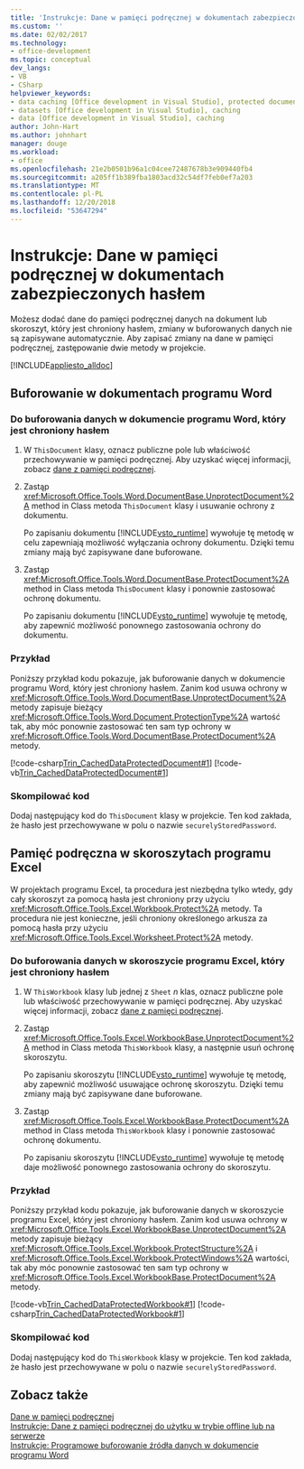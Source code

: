 ```yaml
---
title: 'Instrukcje: Dane w pamięci podręcznej w dokumentach zabezpieczonych hasłem'
ms.custom: ''
ms.date: 02/02/2017
ms.technology:
- office-development
ms.topic: conceptual
dev_langs:
- VB
- CSharp
helpviewer_keywords:
- data caching [Office development in Visual Studio], protected documents
- datasets [Office development in Visual Studio], caching
- data [Office development in Visual Studio], caching
author: John-Hart
ms.author: johnhart
manager: douge
ms.workload:
- office
ms.openlocfilehash: 21e2b0501b96a1c04cee72487678b3e909440fb4
ms.sourcegitcommit: a205ff1b389fba1803acd32c54df7feb0ef7a203
ms.translationtype: MT
ms.contentlocale: pl-PL
ms.lasthandoff: 12/20/2018
ms.locfileid: "53647294"
---
```

# <a name="how-to-cache-data-in-a-password-protected-document"></a>Instrukcje: Dane w pamięci podręcznej w dokumentach zabezpieczonych hasłem
  Możesz dodać dane do pamięci podręcznej danych na dokument lub skoroszyt, który jest chroniony hasłem, zmiany w buforowanych danych nie są zapisywane automatycznie. Aby zapisać zmiany na dane w pamięci podręcznej, zastępowanie dwie metody w projekcie.  
  
 [!INCLUDE[appliesto_alldoc](../vsto/includes/appliesto-alldoc-md.md)]  
  
## <a name="caching-in-word-documents"></a>Buforowanie w dokumentach programu Word  
  
### <a name="to-cache-data-in-a-word-document-that-is-protected-with-a-password"></a>Do buforowania danych w dokumencie programu Word, który jest chroniony hasłem  
  
1.  W `ThisDocument` klasy, oznacz publiczne pole lub właściwość przechowywanie w pamięci podręcznej. Aby uzyskać więcej informacji, zobacz [dane z pamięci podręcznej](../vsto/caching-data.md).  
  
2.  Zastąp <xref:Microsoft.Office.Tools.Word.DocumentBase.UnprotectDocument%2A> method in Class metoda `ThisDocument` klasy i usuwanie ochrony z dokumentu.  
  
     Po zapisaniu dokumentu [!INCLUDE[vsto_runtime](../vsto/includes/vsto-runtime-md.md)] wywołuje tę metodę w celu zapewniają możliwość wyłączania ochrony dokumentu. Dzięki temu zmiany mają być zapisywane dane buforowane.  
  
3.  Zastąp <xref:Microsoft.Office.Tools.Word.DocumentBase.ProtectDocument%2A> method in Class metoda `ThisDocument` klasy i ponownie zastosować ochronę dokumentu.  
  
     Po zapisaniu dokumentu [!INCLUDE[vsto_runtime](../vsto/includes/vsto-runtime-md.md)] wywołuje tę metodę, aby zapewnić możliwość ponownego zastosowania ochrony do dokumentu.  
  
### <a name="example"></a>Przykład  
 Poniższy przykład kodu pokazuje, jak buforowanie danych w dokumencie programu Word, który jest chroniony hasłem. Zanim kod usuwa ochrony w <xref:Microsoft.Office.Tools.Word.DocumentBase.UnprotectDocument%2A> metody zapisuje bieżący <xref:Microsoft.Office.Tools.Word.Document.ProtectionType%2A> wartość tak, aby móc ponownie zastosować ten sam typ ochrony w <xref:Microsoft.Office.Tools.Word.DocumentBase.ProtectDocument%2A> metody.  
  
 [!code-csharp[Trin_CachedDataProtectedDocument#1](../vsto/codesnippet/CSharp/Trin_CachedDataProtectedDocument/ThisDocument.cs#1)]
 [!code-vb[Trin_CachedDataProtectedDocument#1](../vsto/codesnippet/VisualBasic/Trin_CachedDataProtectedDocument/ThisDocument.vb#1)]  
  
### <a name="compile-the-code"></a>Skompilować kod  
 Dodaj następujący kod do `ThisDocument` klasy w projekcie. Ten kod zakłada, że hasło jest przechowywane w polu o nazwie `securelyStoredPassword`.  
  
## <a name="cache-in-excel-workbooks"></a>Pamięć podręczna w skoroszytach programu Excel  
 W projektach programu Excel, ta procedura jest niezbędna tylko wtedy, gdy cały skoroszyt za pomocą hasła jest chroniony przy użyciu <xref:Microsoft.Office.Tools.Excel.Workbook.Protect%2A> metody. Ta procedura nie jest konieczne, jeśli chroniony określonego arkusza za pomocą hasła przy użyciu <xref:Microsoft.Office.Tools.Excel.Worksheet.Protect%2A> metody.  
  
### <a name="to-cache-data-in-an-excel-workbook-that-is-protected-with-a-password"></a>Do buforowania danych w skoroszycie programu Excel, który jest chroniony hasłem  
  
1.  W `ThisWorkbook` klasy lub jednej z `Sheet` *n* klas, oznacz publiczne pole lub właściwość przechowywanie w pamięci podręcznej. Aby uzyskać więcej informacji, zobacz [dane z pamięci podręcznej](../vsto/caching-data.md).  
  
2.  Zastąp <xref:Microsoft.Office.Tools.Excel.WorkbookBase.UnprotectDocument%2A> method in Class metoda `ThisWorkbook` klasy, a następnie usuń ochronę skoroszytu.  
  
     Po zapisaniu skoroszytu [!INCLUDE[vsto_runtime](../vsto/includes/vsto-runtime-md.md)] wywołuje tę metodę, aby zapewnić możliwość usuwające ochronę skoroszytu. Dzięki temu zmiany mają być zapisywane dane buforowane.  
  
3.  Zastąp <xref:Microsoft.Office.Tools.Excel.WorkbookBase.ProtectDocument%2A> method in Class metoda `ThisWorkbook` klasy i ponownie zastosować ochronę dokumentu.  
  
     Po zapisaniu skoroszytu [!INCLUDE[vsto_runtime](../vsto/includes/vsto-runtime-md.md)] wywołuje tę metodę daje możliwość ponownego zastosowania ochrony do skoroszytu.  
  
### <a name="example"></a>Przykład  
 Poniższy przykład kodu pokazuje, jak buforowanie danych w skoroszycie programu Excel, który jest chroniony hasłem. Zanim kod usuwa ochrony w <xref:Microsoft.Office.Tools.Excel.WorkbookBase.UnprotectDocument%2A> metody zapisuje bieżący <xref:Microsoft.Office.Tools.Excel.Workbook.ProtectStructure%2A> i <xref:Microsoft.Office.Tools.Excel.Workbook.ProtectWindows%2A> wartości, tak aby móc ponownie zastosować ten sam typ ochrony w <xref:Microsoft.Office.Tools.Excel.WorkbookBase.ProtectDocument%2A> metody.  
  
 [!code-vb[Trin_CachedDataProtectedWorkbook#1](../vsto/codesnippet/VisualBasic/Trin_CachedDataProtectedWorkbook/ThisWorkbook.vb#1)]
 [!code-csharp[Trin_CachedDataProtectedWorkbook#1](../vsto/codesnippet/CSharp/Trin_CachedDataProtectedWorkbook/ThisWorkbook.cs#1)]  
  
### <a name="compile-the-code"></a>Skompilować kod  
 Dodaj następujący kod do `ThisWorkbook` klasy w projekcie. Ten kod zakłada, że hasło jest przechowywane w polu o nazwie `securelyStoredPassword`.  
  
## <a name="see-also"></a>Zobacz także  
 [Dane w pamięci podręcznej](../vsto/caching-data.md)   
 [Instrukcje: Dane z pamięci podręcznej do użytku w trybie offline lub na serwerze](../vsto/how-to-cache-data-for-use-offline-or-on-a-server.md)   
 [Instrukcje: Programowe buforowanie źródła danych w dokumencie programu Word](../vsto/how-to-programmatically-cache-a-data-source-in-an-office-document.md)  
  
  